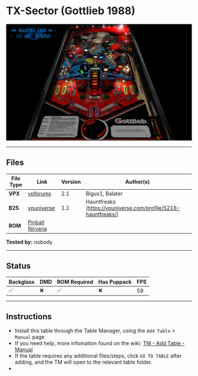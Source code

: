 # TX-Sector (Gottlieb 1988)

![Table Preview](../../images/vpx-txsector.jpg)

---

## Files
| File Type | Link | Version | Author(s) | 
|-----------|--------|----------|--------------|
| **VPX** | [vpforums](https://www.vpforums.org/index.php?app=downloads&showfile=14681) | 2.1 | Bigus1, Balater |
| **B2S** | [vpuniverse](https://vpuniverse.com/files/file/9671-tx-sector-gottlieb-1988-authentic-23full41-dmd/) | 1.1 | Hauntfreaks (https://vpuniverse.com/profile/5216-hauntfreaks/)|
| **ROM** | [Pinball Nirvana](https://pinballnirvana.com/forums/resources/txsector.2542/) |


**Tested by:** nobody 

---

## Status 

| Backglass | DMD | ROM Required | Has Puppack | FPS |
|-----------|-----|-----|-----|-----|
| ✅ | ❌ | ✅  | ❌ | 59 |

---

## Instructions

- Install this table through the Table Manager, using the `Add Table` > `Manual` page
- If you need help, more infomation found on the wiki: [TM - Add Table - Manual](https://github.com/LegendsUnchained/vpx-standalone-alp4k/wiki/%5B04%5D-%F0%9F%A7%A1-TM-%E2%80%90-Other-Features#add-table---manual)
- If the table requires any additional files/steps, click `GO TO TABLE` after adding, and the TM will open to the relevant table folder.
- 
